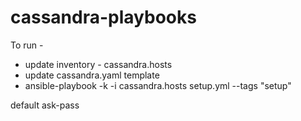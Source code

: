 cassandra-playbooks
===================

To run -
* update inventory - cassandra.hosts
* update cassandra.yaml template
* ansible-playbook -k -i cassandra.hosts setup.yml --tags "setup"

default ask-pass
